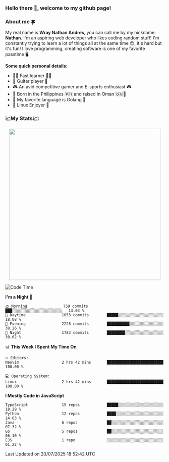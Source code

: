 ### **Hello there 👋, welcome to my github page!**

### **About me 🍀**

My real name is **Wray Nathan Andres**, you can call me by my nickname: **Nathan**. I'm an aspiring web developer who likes coding random stuff! I'm constantly trying to learn a lot of things all at the same time 😊, it's hard but it's fun! I love programming, creating software is one of my favorite passtime 🖥️.

<!-- <img src="https://pbs.twimg.com/media/FYEVH6GaAAE064l?format=jpg&name=medium" width="425" height="215" align="right" /> -->

**Some quick personal details**:

- 🚗💨 Fast learner 🚗💨
- 🎸 Guitar player 🎸
- 🎮 An avid competitive gamer and E-sports enthusiast 🎮
- 🐤 Born in the Philippines 🇵🇭 and raised in Oman 🇴🇲🐤
- 🦦 My favorite language is Golang 🦦
- 🐧 Linux Enjoyer 🐧

### **📈My Stats📈:**

<div style="display: flex; justify-content: center;">
    <img src="https://github-readme-stats.vercel.app/api?username=Ethea2&show_icons=true&count_private=true&theme=midnight-purple&hide_border=true" width="480"/>
    <!-- <img src="https://streak-stats.demolab.com?user=Ethea2&theme=midnight-purple&hide_border=true"/> -->
</div>

<!-- ### **⏲️This week I spent my time on⏲️:** -->
<!---->
<!-- ![Ethea's Waka Stats](https://github-readme-stats.vercel.app/api/wakatime?username=Ethea2&theme=midnight-purple&count_private=true&layout=compact) -->

<!--START_SECTION:waka-->
![Code Time](http://img.shields.io/badge/Code%20Time-745%20hrs%2054%20mins-blue)

**I'm a Night 🦉** 

```text
🌞 Morning                759 commits         ███░░░░░░░░░░░░░░░░░░░░░░   13.03 % 
🌆 Daytime                1053 commits        █████░░░░░░░░░░░░░░░░░░░░   18.08 % 
🌃 Evening                2228 commits        ██████████░░░░░░░░░░░░░░░   38.26 % 
🌙 Night                  1783 commits        ████████░░░░░░░░░░░░░░░░░   30.62 % 
```


📊 **This Week I Spent My Time On** 

```text
🔥 Editors: 
Neovim                   2 hrs 42 mins       █████████████████████████   100.00 % 

💻 Operating System: 
Linux                    2 hrs 42 mins       █████████████████████████   100.00 % 
```

**I Mostly Code in JavaScript** 

```text
TypeScript               15 repos            █████░░░░░░░░░░░░░░░░░░░░   18.29 % 
Python                   12 repos            ████░░░░░░░░░░░░░░░░░░░░░   14.63 % 
Java                     6 repos             ██░░░░░░░░░░░░░░░░░░░░░░░   07.32 % 
Go                       5 repos             ██░░░░░░░░░░░░░░░░░░░░░░░   06.10 % 
EJS                      1 repo              ░░░░░░░░░░░░░░░░░░░░░░░░░   01.22 % 
```




 Last Updated on 20/07/2025 18:52:42 UTC
<!--END_SECTION:waka-->
